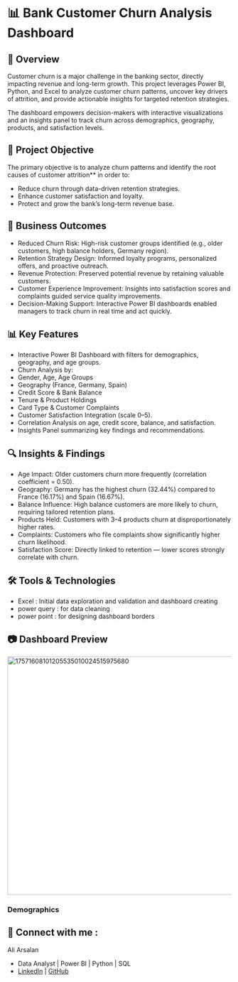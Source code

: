 # 📊 Bank Customer Churn Analysis Dashboard  

## 📌 Overview  

Customer churn is a major challenge in the banking sector, directly impacting revenue and long-term growth. This project leverages Power BI, Python, and Excel to analyze customer churn patterns, uncover key drivers of attrition, and provide actionable insights for targeted retention strategies.  

The dashboard empowers decision-makers with interactive visualizations and an insights panel to track churn across demographics, geography, products, and satisfaction levels.  



## 🎯 Project Objective  

The primary objective is to analyze churn patterns and identify the root causes of customer attrition** in order to:  
- Reduce churn through data-driven retention strategies.  
- Enhance customer satisfaction and loyalty.  
- Protect and grow the bank’s long-term revenue base.  



## 💼 Business Outcomes  

- Reduced Churn Risk: High-risk customer groups identified (e.g., older customers, high balance holders, Germany region).  
- Retention Strategy Design: Informed loyalty programs, personalized offers, and proactive outreach.  
- Revenue Protection: Preserved potential revenue by retaining valuable customers.  
- Customer Experience Improvement: Insights into satisfaction scores and complaints guided service quality improvements.  
- Decision-Making Support: Interactive Power BI dashboards enabled managers to track churn in real time and act quickly.  


## 📊 Key Features  

- Interactive Power BI Dashboard with filters for demographics, geography, and age groups.  
- Churn Analysis by:  
- Gender, Age, Age Groups  
- Geography (France, Germany, Spain)  
- Credit Score & Bank Balance  
- Tenure & Product Holdings  
- Card Type & Customer Complaints  
- Customer Satisfaction Integration (scale 0–5).  
- Correlation Analysis on age, credit score, balance, and satisfaction.  
- Insights Panel summarizing key findings and recommendations.  



## 🔍 Insights & Findings  

- Age Impact: Older customers churn more frequently (correlation coefficient = 0.50).  
- Geography: Germany has the highest churn (32.44%) compared to France (16.17%) and Spain (16.67%).  
- Balance Influence: High balance customers are more likely to churn, requiring tailored retention plans.  
- Products Held: Customers with 3–4 products churn at disproportionately higher rates.  
- Complaints: Customers who file complaints show significantly higher churn likelihood.  
- Satisfaction Score: Directly linked to retention — lower scores strongly correlate with churn.  



## 🛠 Tools & Technologies  

- Excel : Initial data exploration and validation  and dashboard creating 
- power query : for data cleaning 
- power point : for designing dashboard borders 


## 📷 Dashboard Preview    
<img width="1186" height="537" alt="17571608101205535010024515975680" src="https://github.com/user-attachments/assets/46a1fd91-c5bf-4ae6-accc-aca150c56bca" />


### Demographics   



## 👤 Connect with me :
   Ali Arsalan
- Data Analyst | Power BI | Python | SQL  
- [LinkedIn](https://www.linkedin.com/in/ali-arsalan-963b89346?utm_source=share&utm_campaign=share_via&utm_content=profile&utm_medium=android_app) | [GitHub](https://github.com/kaifo3301/Insurance-Analysis-Dashboard-/tree/main)
